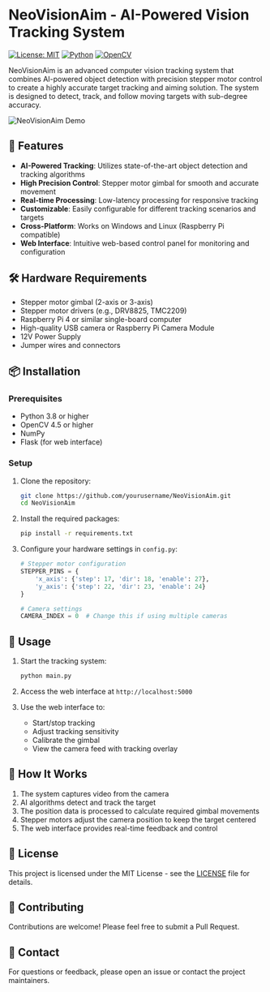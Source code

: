 # NeoVisionAim - AI-Powered Vision Tracking System

[![License: MIT](https://img.shields.io/badge/License-MIT-yellow.svg)](https://opensource.org/licenses/MIT)
[![Python](https://img.shields.io/badge/Python-3.8%2B-blue.svg)](https://www.python.org/)
[![OpenCV](https://img.shields.io/badge/OpenCV-4.5%2B-orange.svg)](https://opencv.org/)

NeoVisionAim is an advanced computer vision tracking system that combines AI-powered object detection with precision stepper motor control to create a highly accurate target tracking and aiming solution. The system is designed to detect, track, and follow moving targets with sub-degree accuracy.

![NeoVisionAim Demo](demo.gif)

## 🚀 Features

- **AI-Powered Tracking**: Utilizes state-of-the-art object detection and tracking algorithms
- **High Precision Control**: Stepper motor gimbal for smooth and accurate movement
- **Real-time Processing**: Low-latency processing for responsive tracking
- **Customizable**: Easily configurable for different tracking scenarios and targets
- **Cross-Platform**: Works on Windows and Linux (Raspberry Pi compatible)
- **Web Interface**: Intuitive web-based control panel for monitoring and configuration

## 🛠 Hardware Requirements

- Stepper motor gimbal (2-axis or 3-axis)
- Stepper motor drivers (e.g., DRV8825, TMC2209)
- Raspberry Pi 4 or similar single-board computer
- High-quality USB camera or Raspberry Pi Camera Module
- 12V Power Supply
- Jumper wires and connectors

## 📦 Installation

### Prerequisites
- Python 3.8 or higher
- OpenCV 4.5 or higher
- NumPy
- Flask (for web interface)

### Setup

1. Clone the repository:
   ```bash
   git clone https://github.com/yourusername/NeoVisionAim.git
   cd NeoVisionAim
   ```

2. Install the required packages:
   ```bash
   pip install -r requirements.txt
   ```

3. Configure your hardware settings in `config.py`:
   ```python
   # Stepper motor configuration
   STEPPER_PINS = {
       'x_axis': {'step': 17, 'dir': 18, 'enable': 27},
       'y_axis': {'step': 22, 'dir': 23, 'enable': 24}
   }
   
   # Camera settings
   CAMERA_INDEX = 0  # Change this if using multiple cameras
   ```

## 🚀 Usage

1. Start the tracking system:
   ```bash
   python main.py
   ```

2. Access the web interface at `http://localhost:5000`

3. Use the web interface to:
   - Start/stop tracking
   - Adjust tracking sensitivity
   - Calibrate the gimbal
   - View the camera feed with tracking overlay

## 🤖 How It Works

1. The system captures video from the camera
2. AI algorithms detect and track the target
3. The position data is processed to calculate required gimbal movements
4. Stepper motors adjust the camera position to keep the target centered
5. The web interface provides real-time feedback and control

## 📝 License

This project is licensed under the MIT License - see the [LICENSE](LICENSE) file for details.

## 👥 Contributing

Contributions are welcome! Please feel free to submit a Pull Request.

## 📧 Contact

For questions or feedback, please open an issue or contact the project maintainers.
